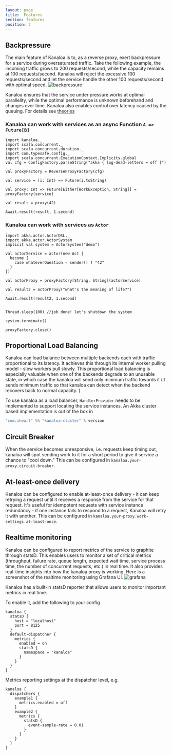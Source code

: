```yaml
---
layout: page
title:  Features
section: features
position: 2
---
```


## Backpressure

The main feature of Kanaloa is to, as a reverse proxy, exert backpressure for a service during oversaturated traffic.
Take the following example, the incoming traffic grows to 200 requests/second, while the capacity remains at 100 requests/second. Kanaloa will reject the excessive 100 requests/second and let the service handle the other 100 requests/second with optimal speed.
![backpressure](../img/backpressure.png)

Kanaloa ensures that the service under pressure works at optimal parallelity, while the optimal performance is unknown beforehand and changes over time. Kanaloa also enables control over latency caused by the queuing. For details see [theories](theories.html)

### Kanaloa can work with services as an async Function `A => Future[B]`

```tut:silent
import kanaloa._
import scala.concurrent._
import scala.concurrent.duration._
import com.typesafe.config._
import scala.concurrent.ExecutionContext.Implicits.global
val cfg = ConfigFactory.parseString("akka { log-dead-letters = off }")

val proxyFactory = ReverseProxyFactory(cfg)
```

```tut:book
val service = (i: Int) => Future(i.toString)

val proxy: Int => Future[Either[WorkException, String]] = proxyFactory(service)

val result = proxy(42)

Await.result(result, 1.second)
```

### Kanaloa can work with services as `Actor`
```tut:silent
import akka.actor.ActorDSL._
import akka.actor.ActorSystem
implicit val system = ActorSystem("demo")
```
```tut:book
val actorService = actor(new Act {
  become {
    case whateverQuestion ⇒ sender() ! "42"
  }
})

val actorProxy = proxyFactory[String, String](actorService)

val result2 = actorProxy("what's the meaning of life?")

Await.result(result2, 1.second)

```

```tut:invisible

Thread.sleep(100) //job done! let's shutdown the system

system.terminate()

proxyFactory.close()

```


## Proportional Load Balancing

Kanaloa can load balance between multiple backends each with traffic proportional to its latency. It achieves this through its internal worker pulling model - slow workers pull slowly. This proportional load balancing is especially valuable when one of the backends degrade to an unusable state, in which case the kanaloa will send only minimum traffic towards it (it sends minimum traffic so that kanaloa can detect when the backend recovers back to normal capacity. )

To use kanaloa as a load balancer, `HandlerProvider` needs to be implemented to support locating the service instances. An Akka cluster based implementation is out of the box in
```Scala
"com.iheart" %% "kanaloa-cluster" % version
```

## Circuit Breaker

When the service becomes unresponsive, i.e. requests keep timing out, kanaloa will spot sending work to it for a short period to give it service a chance to "cool down."
This can be configured in `kanaloa.your-proxy.circuit-breaker`.

## At-least-once delivery

Kanaloa can be configured to enable at-least-once delivery - it can keep retrying a request until it receives a response from the service for that request.  It's useful for idempotent requests with service instance redundancy - if one instance fails to respond to a request, Kanaloa will retry it with another.
This can be configured in `kanaloa.your-proxy.work-settings.at-least-once`.

## Realtime monitoring

Kanaloa can be configured to report metrics of the service to graphite through statsD.  This enables users to monitor a set of critical metrics (throughput, failure rate, queue length, expected wait time, service process time, the number of concurrent requests, etc.) in real time. It also provides real-time insights into how the kanaloa proxy is working. Here is a screenshot of the realtime monitoring using Grafana UI.
![grafana](../img/grafana.png)

Kanaloa has a built-in statsD reporter that allows users to monitor important metrics in real time.

To enable it, add the following to your config
```
kanaloa {
  statsD {
    host = "localhost"
    port = 8125
  }
  default-dispatcher {
    metrics {
      enabled = on
      statsD {
        namespace = "kanaloa"
      }
    }
  }
}
```

Metrics reporting settings at the dispatcher level, e.g.
```
kanaloa {
  dispatchers {
    example1 {
      metrics.enabled = off
    }
    example2 {
      metrics {
        statsD {
          event-sample-rate = 0.01
        }
      }
    }
  }
}
```
